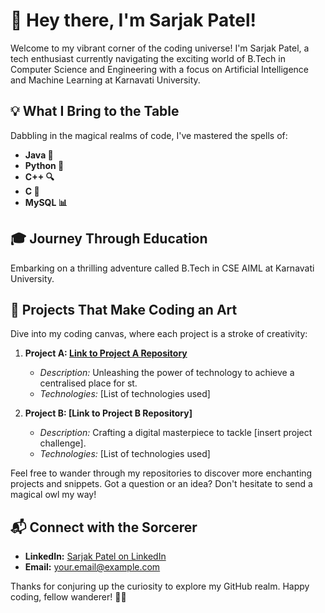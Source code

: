 # 👋 Hey there, I'm Sarjak Patel!

Welcome to my vibrant corner of the coding universe! I'm Sarjak Patel, a tech enthusiast currently navigating the exciting world of B.Tech in Computer Science and Engineering with a focus on Artificial Intelligence and Machine Learning at Karnavati University.

## 💡 What I Bring to the Table

Dabbling in the magical realms of code, I've mastered the spells of:

- **Java 🚀**
- **Python 🐍**
- **C++ 🔍**
- **C 🤖**
- **MySQL 📊**

## 🎓 Journey Through Education

Embarking on a thrilling adventure called B.Tech in CSE AIML at Karnavati University.

## 🚀 Projects That Make Coding an Art

Dive into my coding canvas, where each project is a stroke of creativity:

1. **Project A: [Link to Project A Repository](https://github.com/Sarjak0308/code-snippet-library)**
   - *Description:* Unleashing the power of technology to achieve a centralised place for st.
   - *Technologies:* [List of technologies used]

2. **Project B: [Link to Project B Repository]**
   - *Description:* Crafting a digital masterpiece to tackle [insert project challenge].
   - *Technologies:* [List of technologies used]

Feel free to wander through my repositories to discover more enchanting projects and snippets. Got a question or an idea? Don't hesitate to send a magical owl my way!

## 📬 Connect with the Sorcerer

- **LinkedIn:** [Sarjak Patel on LinkedIn](https://www.linkedin.com/in/sarjakpatel/)
- **Email:** your.email@example.com

Thanks for conjuring up the curiosity to explore my GitHub realm. Happy coding, fellow wanderer! 🚀✨
